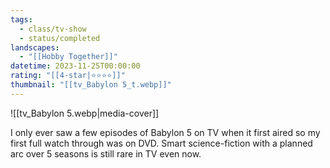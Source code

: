 ```yaml
---
tags:
  - class/tv-show
  - status/completed
landscapes:
  - "[[Hobby Together]]"
datetime: 2023-11-25T00:00:00
rating: "[[4-star|⭐️⭐️⭐️⭐️]]"
thumbnail: "[[tv_Babylon 5_t.webp]]"
---
```

![[tv_Babylon 5.webp|media-cover]]

I only ever saw a few episodes of Babylon 5 on TV when it first aired so my first full watch through was on DVD. Smart science-fiction with a planned arc over 5 seasons is still rare in TV even now.